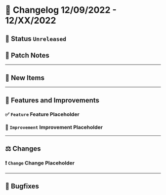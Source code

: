 # :bookmark_tabs:  Changelog 12/09/2022 - 12/XX/2022

## :red_circle: Status `Unreleased`
<!-- ## :green_circle: Status `Released` -->

## :speech_balloon: Patch Notes

________

## :star2: New Items

________

## :loudspeaker: Features and Improvements

### :white_check_mark: `Feature` Feature Placeholder

### :arrow_up_small: `Improvement` Improvement Placeholder

________

## :balance_scale: Changes

### :exclamation: `Change` Change Placeholder

________

## :bug: Bugfixes

